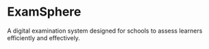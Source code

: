 # ExamSphere
A digital examination system designed for schools to assess learners efficiently and effectively. 
